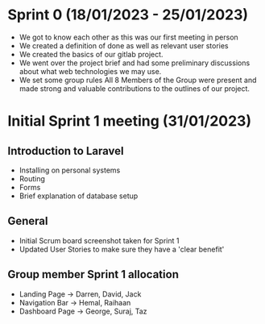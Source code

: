 # Sprint 0 (18/01/2023 - 25/01/2023)

 - We got to know each other as this was our first meeting in person
 - We created a definition of done as well as relevant user stories
 - We created the basics of our gitlab project. 
 - We went over the project brief and had some preliminary discussions about what web technologies we may use.
 - We set some group rules
 All 8 Members of the Group were present and made strong and valuable contributions to the outlines of our project. 

# Initial Sprint 1 meeting (31/01/2023)

## Introduction to Laravel
- Installing on personal systems
- Routing
- Forms
- Brief explanation of database setup


## General
- Initial Scrum board screenshot taken for Sprint 1
- Updated User Stories to make sure they have a 'clear benefit'

## Group member Sprint 1 allocation
- Landing Page -> Darren, David, Jack
- Navigation Bar -> Hemal, Raihaan
- Dashboard Page -> George, Suraj, Taz